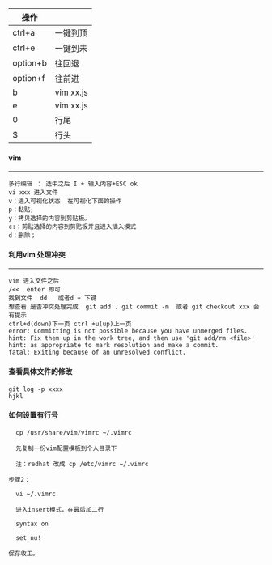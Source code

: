 
|操作||
|---|---|
|ctrl+a|一键到顶|
|ctrl+e|一键到未|
|option+b|往回退|
|option+f|往前进|
|b|vim xx.js |
|e|vim xx.js |
|0|行尾 |
|$|行头|

#### vim
-------------------------------
```
多行编辑 ： 选中之后 I + 输入内容+ESC ok
vi xxx 进入文件
v：进入可视化状态  在可视化下面的操作
p：黏贴;
y：拷贝选择的内容到剪贴板。
c:：剪贴选择的内容到剪贴板并且进入插入模式
d：删除；
```   
#### 利用vim 处理冲突
-----------------
```
vim 进入文件之后
/<<  enter 即可
找到文件  dd   或者d + 下键
想查看 是否冲突处理完成  git add . git commit -m  或者 git checkout xxx 会有提示
ctrl+d(down)下一页 ctrl +u(up)上一页 
error: Committing is not possible because you have unmerged files.
hint: Fix them up in the work tree, and then use 'git add/rm <file>'
hint: as appropriate to mark resolution and make a commit.
fatal: Exiting because of an unresolved conflict.
```
#### 查看具体文件的修改
```
git log -p xxxx
hjkl 
```
#### 如何设置有行号
```
  cp /usr/share/vim/vimrc ~/.vimrc

  先复制一份vim配置模板到个人目录下

  注：redhat 改成 cp /etc/vimrc ~/.vimrc

步骤2：

  vi ~/.vimrc

  进入insert模式，在最后加二行

  syntax on

  set nu!

保存收工。
```
